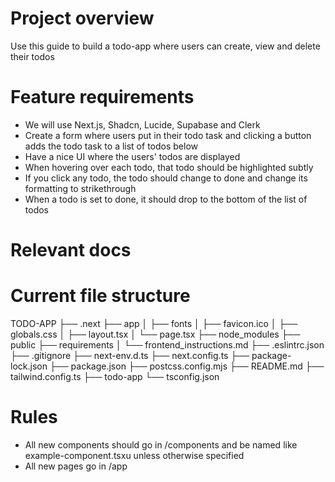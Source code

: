# Project overview
Use this guide to build a todo-app where users can create, view and delete their todos

# Feature requirements
- We will use Next.js, Shadcn, Lucide, Supabase and Clerk
- Create a form where users put in their todo task and clicking a button adds the todo task to a list of todos below
- Have a nice UI where the users' todos are displayed
- When hovering over each todo, that todo should be highlighted subtly
- If you click any todo, the todo should change to done and change its formatting to strikethrough
- When a todo is set to done, it should drop to the bottom of the list of todos

# Relevant docs

# Current file structure
TODO-APP
├── .next
├── app
│   ├── fonts
│   ├── favicon.ico
│   ├── globals.css
│   ├── layout.tsx
│   └── page.tsx
├── node_modules
├── public
├── requirements
│   └── frontend_instructions.md
├── .eslintrc.json
├── .gitignore
├── next-env.d.ts
├── next.config.ts
├── package-lock.json
├── package.json
├── postcss.config.mjs
├── README.md
├── tailwind.config.ts
├── todo-app
└── tsconfig.json

# Rules
- All new components should go in /components and be named like example-component.tsxu unless otherwise specified
- All new pages go in /app
